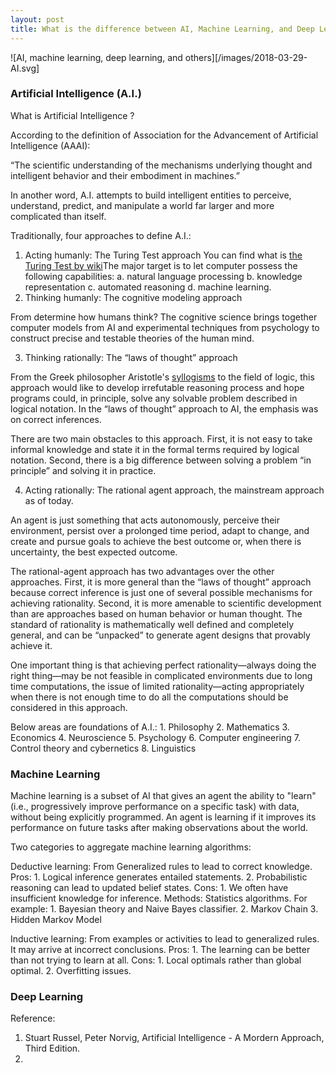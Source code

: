 ```yaml
---
layout: post
title: What is the difference between AI, Machine Learning, and Deep Learning?
---
```


![AI, machine learning, deep learning, and others][/images/2018-03-29-AI.svg]
### Artificial Intelligence (A.I.)

What is Artificial Intelligence ?

According to the definition of Association for the Advancement of Artificial Intelligence (AAAI):

“The scientific understanding of the mechanisms underlying thought and intelligent behavior and their embodiment in machines.”

In another word, A.I. attempts to build intelligent entities to perceive, understand, predict, and manipulate a world far larger and more complicated than itself.

Traditionally, four approaches to define A.I.:
1. Acting humanly: The Turing Test approach
You can find what is [the Turing Test by wiki](https://en.wikipedia.org/wiki/Turing_test)The major target is to let computer possess the following capabilities:
    a. natural language processing
    b. knowledge representation
    c. automated reasoning
    d. machine learning.
2. Thinking humanly: The cognitive modeling approach

From determine how humans think? The cognitive science brings together
computer models from AI and experimental techniques from psychology to construct precise and testable theories of the human mind.

3. Thinking rationally: The “laws of thought” approach

From the Greek philosopher Aristotle's [syllogisms](https://en.wikipedia.org/wiki/Syllogism) to the field of logic, this approach would like to develop irrefutable reasoning process and hope programs could, in principle, solve any solvable problem described in logical notation. In the “laws of thought” approach to AI, the emphasis was on correct inferences.

There are two main obstacles to this approach. First, it is not easy to take informal knowledge and state it in the formal terms required by logical notation. Second, there is a big difference between solving a problem “in principle” and solving it in practice.

4. Acting rationally: The rational agent approach, the mainstream approach as of today.

An agent is just something that acts autonomously, perceive their environment, persist over a prolonged time period, adapt to change, and create and pursue goals to achieve the
best outcome or, when there is uncertainty, the best expected outcome.

The rational-agent approach has two advantages over the other approaches. First, it is more general than the “laws of thought” approach because correct inference is just one of several possible mechanisms for achieving rationality. Second, it is more amenable to scientific development than are approaches based on human behavior or human thought. The standard of rationality is mathematically well defined and completely general, and can be “unpacked” to generate agent designs that provably achieve it.

One important thing is that achieving perfect rationality—always doing the right thing—may be not feasible in complicated environments due to long time computations, the issue of limited rationality—acting appropriately when there is not enough time to do all the computations should be considered in this approach.

Below areas are foundations of A.I.:
    1. Philosophy
    2. Mathematics
    3. Economics
    4. Neuroscience
    5. Psychology
    6. Computer engineering
    7. Control theory and cybernetics
    8. Linguistics

### Machine Learning

Machine learning is a subset of AI that gives an agent the ability to "learn" (i.e., progressively improve performance on a specific task) with data, without being explicitly programmed. An agent is learning if it improves its performance on future tasks after making observations
about the world.

Two categories to aggregate machine learning algorithms:

Deductive learning: From Generalized rules to lead to correct knowledge.
    Pros:
        1. Logical inference generates entailed statements.
        2. Probabilistic reasoning can lead to updated belief states.
    Cons:
        1. We often have insufficient knowledge for inference.
    Methods: Statistics algorithms. For example:
        1. Bayesian theory and Naive Bayes classifier.
        2. Markov Chain
        3. Hidden Markov Model

Inductive learning: From examples or activities to lead to generalized rules. It may arrive at incorrect conclusions.
    Pros:
        1. The learning can be better than not trying to learn at all.
    Cons:
        1. Local optimals rather than global optimal.
        2. Overfitting issues.




### Deep Learning


Reference:
1. Stuart Russel, Peter Norvig, Artificial Intelligence - A Mordern Approach, Third Edition.
2. 